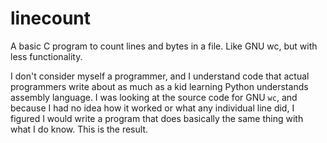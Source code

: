 # linecount
A basic C program to count lines and bytes in a file. Like GNU wc, but with less functionality.

I don't consider myself a programmer, and I understand code that actual programmers write about as much as a kid learning Python understands assembly language. I was looking at the source code for GNU `wc`, and because I had no idea how it worked or what any individual line did, I figured I would write a program that does basically the same thing with what I do know. This is the result.

